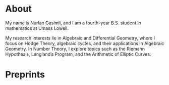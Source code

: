 # About

My name is Nurlan Gasimli, and I am a fourth-year B.S. student in mathematics at Umass Lowell. 

My research interests lie in Algebraic and Differential Geometry, where I focus on Hodge Theory, algebraic cycles, and their applications in Algebraic Geometry. In Number Theory, I explore topics such as the Riemann Hypothesis, Langland’s Program, and the Arithmetic of Elliptic Curves.

# Preprints
